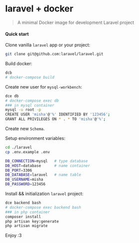 # laravel + docker
> A minimal Docker image for development Laravel project

#### Quick start
Clone vanilla `laravel` app or your project:
```bash
git clone git@github.com:laravel/laravel.git
```

Build docker:
```bash
dcb
# docker-compose build
```

Create new user for `mysql-workbench`:
```bash
dce db
# docker-compose exec db
### in mysql container
mysql -u root -p
CREATE USER 'misha'@'%' IDENTIFIED BY '123456';
GRANT ALL PRIVILEGES ON * . * TO 'misha'@'%';
```

Create new `Schema`.


Setup environment variables:
```bash
cd ./laravel
cp .env.example .env

DB_CONNECTION=mysql   # type database
DB_HOST=database      # name container
DB_PORT=3306
DB_DATABASE=laravel   # name table
DB_USERNAME=misha
DB_PASSWORD=123456 
```

Install && initialization `laravel` project:
```bash
dce backend bash
# docker-compose exec backend bash
### in php container
composer install
php artisan key:generate
php artisan migrate
```

Enjoy :3
